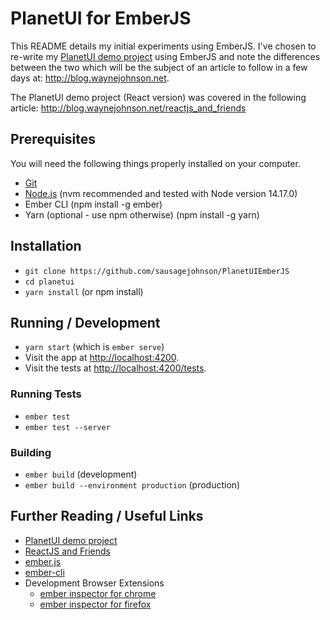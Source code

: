 # PlanetUI for EmberJS

This README details my initial experiments using EmberJS. I've chosen to re-write my [PlanetUI demo project](https://github.com/sausagejohnson/PlanetUI) using EmberJS and note the differences between the two which will be the subject of an article to follow in a few days at: http://blog.waynejohnson.net.

The PlanetUI demo project (React version) was covered in the following article: http://blog.waynejohnson.net/reactjs_and_friends

## Prerequisites

You will need the following things properly installed on your computer.

* [Git](https://git-scm.com/)
* [Node.js](https://nodejs.org/) (nvm recommended and tested with Node version 14.17.0)
* Ember CLI (npm install -g ember)
* Yarn (optional - use npm otherwise) (npm install -g yarn)

## Installation

* `git clone https://github.com/sausagejohnson/PlanetUIEmberJS` 
* `cd planetui`
* `yarn install` (or npm install)

## Running / Development

* `yarn start` (which is `ember serve`)
* Visit the app at [http://localhost:4200](http://localhost:4200).
* Visit the tests at [http://localhost:4200/tests](http://localhost:4200/tests).

### Running Tests

* `ember test`
* `ember test --server`

### Building

* `ember build` (development)
* `ember build --environment production` (production)

## Further Reading / Useful Links

* [PlanetUI demo project](https://github.com/sausagejohnson/PlanetUI)
* [ReactJS and Friends](http://blog.waynejohnson.net/reactjs_and_friends)
* [ember.js](https://emberjs.com/)
* [ember-cli](https://cli.emberjs.com/release/)
* Development Browser Extensions
  * [ember inspector for chrome](https://chrome.google.com/webstore/detail/ember-inspector/bmdblncegkenkacieihfhpjfppoconhi)
  * [ember inspector for firefox](https://addons.mozilla.org/en-US/firefox/addon/ember-inspector/)
